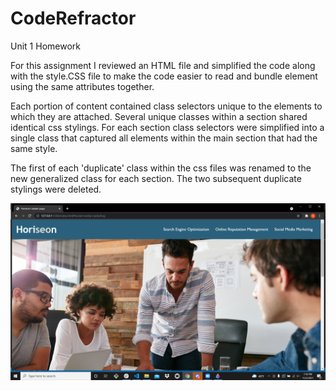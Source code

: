 # CodeRefractor
Unit 1 Homework

For this assignment I reviewed an HTML file and simplified the code along with the style.CSS file to make the code easier to read and bundle element using the same attributes together.

Each portion of content contained class selectors unique to the elements to which they are attached. Several unique classes within a section shared identical css stylings. For each section class selectors were simplified into a single class that captured all elements within the main section that had the same style. 

The first of each 'duplicate' class within the css files was renamed to the new generalized class for each section. The two subsequent duplicate stylings were deleted.

![This is a screenshot of my website](https://github.com/ShaneWiens/CodeRefractor/blob/main/WebbySight.png)
